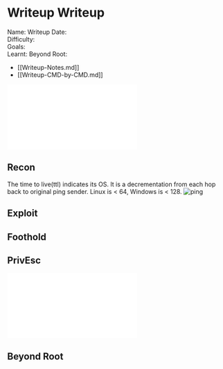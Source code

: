 # Writeup Writeup

Name: Writeup
Date:  
Difficulty:  
Goals:  
Learnt:
Beyond Root:

- [[Writeup-Notes.md]]
- [[Writeup-CMD-by-CMD.md]]


![](Writeup-map.excalidraw.md)

## Recon

The time to live(ttl) indicates its OS. It is a decrementation from each hop back to original ping sender. Linux is < 64, Windows is < 128.
![ping](Screenshots/ping.png)
	
## Exploit

## Foothold

## PrivEsc

![](Writeup-map.excalidraw.md)

## Beyond Root


